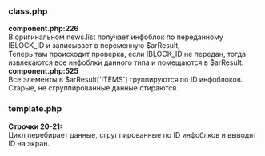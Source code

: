 <h3>class.php</h3>
<b>component.php:226</b><br>
В оригинальном news.list получает инфоблок по переданному IBLOCK_ID и записывает в переменную $arResult,<br>
Теперь там происходит проверка, если IBLOCK_ID не передан, тогда извлекаются все инфоблки данного типа и помещаются в $arResult.<br>
<b>component.php:525</b><br>
Все элементы в $arResult['ITEMS'] группируются по ID инфоблоков. Старые, не сгруппированные данные стираются.<br>
<h3>template.php</h3>
<b>Строчки 20-21:</b><br>
Цикл перебирает данные, сгруппированные по ID инфоблков и выводят ID на экран.
